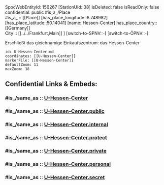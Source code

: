 ﻿---
location:
- 50.14041
- 8.748982
mapmarker: subway
mapzoom:
- 8
- 18
tags:
- geo/station/subway
type: Station
---

SpocWebEntityId: 156267
[StationUId::38] 
isDeleted: false
isReadOnly: false
confidential: public
#is_a_/Place  
#is_a_ :: [[Place]] 
[has_place_longitude::8.748982] 
[has_place_latitude::50.14041] 
[name::Hessen-Center] 
has_place_country:: [[Germany]]  
City :: [[../../Frankfurt,Main]] ] 
[switch-to-SPNV::-] 
[switch-to-ÖPNV::-] 

Erschließt das gleichnamige Einkaufszentrum: das Hessen-Center

```leaflet
id: U-Hessen-Center.md
coordinates: [[U-Hessen-Center]] 
markerFile: [[U-Hessen-Center]] 
defaultZoom: 11 
maxZoom: 18
```


## Confidential Links & Embeds: 

### #is_/same_as :: [U-Hessen-Center](U-Hessen-Center.md) 

### #is_/same_as :: [U-Hessen-Center.public](/_public/Earth/Continent/Europe/Europe~Central/Germany/Germany~West/Hessen/counties~Hessen/Frankfurt~Main/Stations-FFM~U/U-Hessen-Center.public.md) 

### #is_/same_as :: [U-Hessen-Center.internal](/_internal/Earth/Continent/Europe/Europe~Central/Germany/Germany~West/Hessen/counties~Hessen/Frankfurt~Main/Stations-FFM~U/U-Hessen-Center.internal.md) 

### #is_/same_as :: [U-Hessen-Center.protect](/_protect/Earth/Continent/Europe/Europe~Central/Germany/Germany~West/Hessen/counties~Hessen/Frankfurt~Main/Stations-FFM~U/U-Hessen-Center.protect.md) 

### #is_/same_as :: [U-Hessen-Center.private](/_private/Earth/Continent/Europe/Europe~Central/Germany/Germany~West/Hessen/counties~Hessen/Frankfurt~Main/Stations-FFM~U/U-Hessen-Center.private.md) 

### #is_/same_as :: [U-Hessen-Center.personal](/_personal/Earth/Continent/Europe/Europe~Central/Germany/Germany~West/Hessen/counties~Hessen/Frankfurt~Main/Stations-FFM~U/U-Hessen-Center.personal.md) 

### #is_/same_as :: [U-Hessen-Center.secret](/_secret/Earth/Continent/Europe/Europe~Central/Germany/Germany~West/Hessen/counties~Hessen/Frankfurt~Main/Stations-FFM~U/U-Hessen-Center.secret.md)

